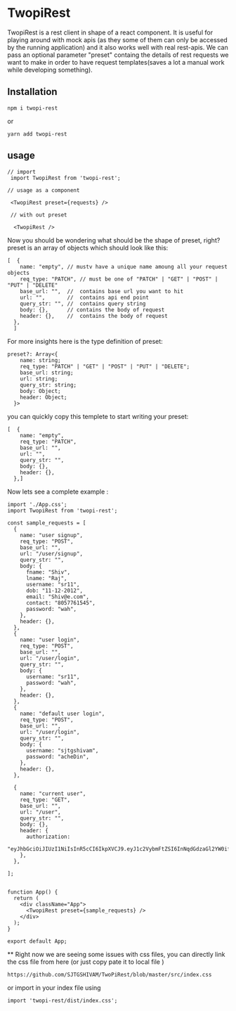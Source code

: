 # TwopiRest

TwopiRest is a rest client in shape of a react component. It is useful for playing around with mock apis (as they some of them can only be accessed by the running application) and it also works well with real rest-apis.
We can pass an optional parameter "preset" containg the details of rest requests we want to make in order to have request templates(saves a lot a manual work while developing something).

## Installation

```
npm i twopi-rest
```

or

```
yarn add twopi-rest
```

## usage

```
// import
 import TwopiRest from 'twopi-rest';

// usage as a component

 <TwopiRest preset={requests} />

 // with out preset

  <TwopiRest />

```

Now you should be wondering what should be the shape of preset, right? preset is an array of objects which should look like this:

```
[  {
    name: "empty", // mustv have a unique name amoung all your request objects
    req_type: "PATCH", // must be one of "PATCH" | "GET" | "POST" | "PUT" | "DELETE"
    base_url: "",  //  contains base url you want to hit
    url: "",       //  contains api end point
    query_str: "", //  contains query string
    body: {},      // contains the body of request
    header: {},    //  contains the body of request
  },
  ]
```

For more insights here is the type definition of preset:

```
preset?: Array<{
    name: string;
    req_type: "PATCH" | "GET" | "POST" | "PUT" | "DELETE";
    base_url: string;
    url: string;
    query_str: string;
    body: Object;
    header: Object;
  }>
```

you can quickly copy this templete to start writing your preset:

```
[  {
    name: "empty",
    req_type: "PATCH",
    base_url: "",
    url: "",
    query_str: "",
    body: {},
    header: {},
  },]
```

Now lets see a complete example :

```
import './App.css';
import TwopiRest from 'twopi-rest';

const sample_requests = [
  {
    name: "user signup",
    req_type: "POST",
    base_url: "",
    url: "/user/signup",
    query_str: "",
    body: {
      fname: "Shiv",
      lname: "Raj",
      username: "sr11",
      dob: "11-12-2012",
      email: "Shiv@e.com",
      contact: "8057761545",
      password: "wah",
    },
    header: {},
  },
  {
    name: "user login",
    req_type: "POST",
    base_url: "",
    url: "/user/login",
    query_str: "",
    body: {
      username: "sr11",
      password: "wah",
    },
    header: {},
  },
  {
    name: "default user login",
    req_type: "POST",
    base_url: "",
    url: "/user/login",
    query_str: "",
    body: {
      username: "sjtgshivam",
      password: "acheDin",
    },
    header: {},
  },

  {
    name: "current user",
    req_type: "GET",
    base_url: "",
    url: "/user",
    query_str: "",
    body: {},
    header: {
      authorization:
        "eyJhbGciOiJIUzI1NiIsInR5cCI6IkpXVCJ9.eyJ1c2VybmFtZSI6InNqdGdzaGl2YW0ifQ.vzWhvz8B8qnFvMDCZ5euP7Dfh0cZLbCcoLsMdaraFQY",
    },
  },

];


function App() {
  return (
    <div className="App">
      <TwopiRest preset={sample_requests} />
    </div>
  );
}

export default App;
```

\*\* Right now we are seeing some issues with css files, you can directly link the css file from here (or just copy pate it to local file )

```
https://github.com/SJTGSHIVAM/TwoPiRest/blob/master/src/index.css
```

or import in your index file using

```
import 'twopi-rest/dist/index.css';
```
